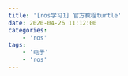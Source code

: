 ```yaml
---
title: '[ros学习1] 官方教程turtle'
date: 2020-04-26 11:12:00
categories: 
    - 'ros'
tags:
    - '电子'
    - 'ros'
---
```



